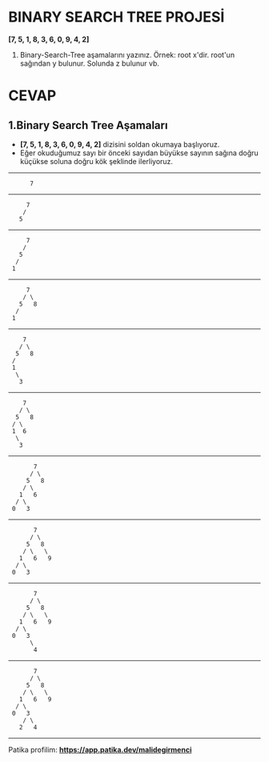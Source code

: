 # BINARY SEARCH TREE PROJESİ
**[7, 5, 1, 8, 3, 6, 0, 9, 4, 2]**

1. Binary-Search-Tree aşamalarını yazınız.
Örnek: root x'dir. root'un sağından y bulunur. Solunda z bulunur vb.
# CEVAP
## 1.Binary Search Tree Aşamaları
- **[7, 5, 1, 8, 3, 6, 0, 9, 4, 2]** dizisini soldan okumaya başlıyoruz.
- Eğer okuduğumuz sayı bir önceki sayıdan büyükse sayının sağına doğru küçükse soluna doğru kök şeklinde ilerliyoruz.
---

          7
---

         7
        /
       5
---       
         7
        /
       5
      /
     1  
---
         7
        / \
       5   8
      /
     1
---
        7
       / \
      5   8
     / 
     1  
      \
       3
---
        7
       / \
      5   8
     / \
     1  6
      \
       3
---
           7
          / \
         5   8
        / \
       1   6
      / \
     0   3
---
           7
          / \
         5   8
        / \   \
       1   6   9
      / \
     0   3
---
           7
          / \
         5   8
        / \   \
       1   6   9
      / \
     0   3
          \
           4          
--- 
           7
          / \
         5   8
        / \   \
       1   6   9
      / \
     0   3
        / \
       2   4  
---
Patika profilim: **https://app.patika.dev/malidegirmenci**